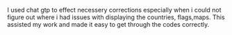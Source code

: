 I used chat gtp to effect necessery corrections especially when i could not figure out where i had issues with displaying the countries, flags,maps. This assisted my work and made it easy to get through the codes correctly.
